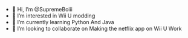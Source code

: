 - 👋 Hi, I’m @SupremeBoiii
- 👀 I’m interested in Wii U modding
- 🌱 I’m currently learning Python And Java
- 💞️ I’m looking to collaborate on Making the netflix app on Wii U Work
